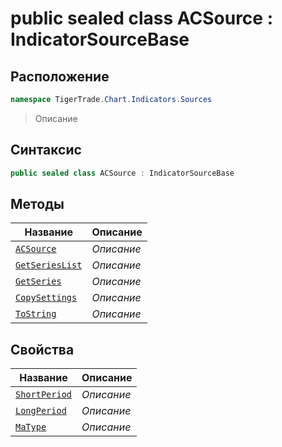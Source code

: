 
# public sealed class ACSource : IndicatorSourceBase
## Расположение
```csharp
namespace TigerTrade.Chart.Indicators.Sources
```



> Описание

## Синтаксис
```csharp
public sealed class ACSource : IndicatorSourceBase
```


## Методы
| Название | Описание |
| --- | --- |
| [`ACSource`](./ACSource.cs/Методы/ACSource.md) | *Описание* |
| [`GetSeriesList`](./ACSource.cs/Методы/GetSeriesList.md) | *Описание* |
| [`GetSeries`](./ACSource.cs/Методы/GetSeries.md) | *Описание* |
| [`CopySettings`](./ACSource.cs/Методы/CopySettings.md) | *Описание* |
| [`ToString`](./ACSource.cs/Методы/ToString.md) | *Описание* |

## Свойства
| Название | Описание |
| --- | --- |
| [`ShortPeriod`](./ACSource.cs/Свойства/ShortPeriod.md) | *Описание* |
| [`LongPeriod`](./ACSource.cs/Свойства/LongPeriod.md) | *Описание* |
| [`MaType`](./ACSource.cs/Свойства/MaType.md) | *Описание* |



